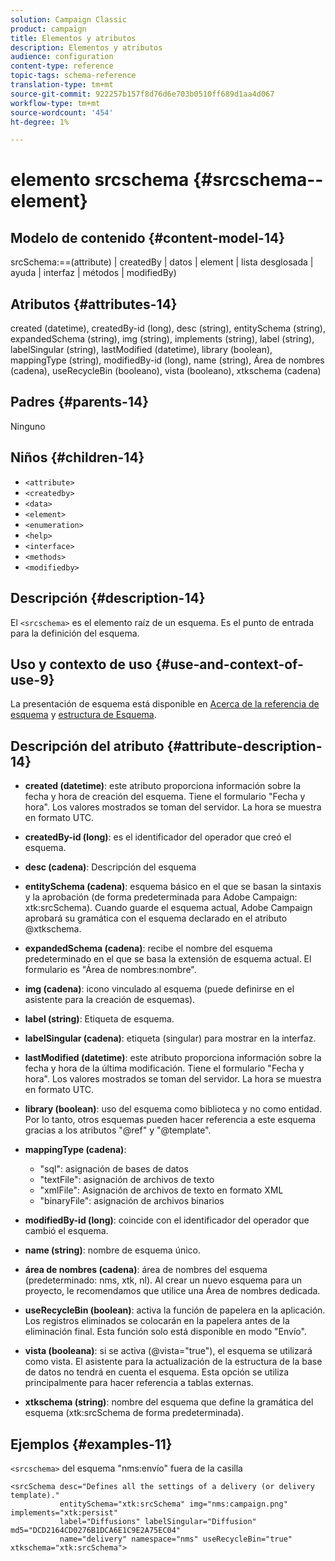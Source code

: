 ```yaml
---
solution: Campaign Classic
product: campaign
title: Elementos y atributos
description: Elementos y atributos
audience: configuration
content-type: reference
topic-tags: schema-reference
translation-type: tm+mt
source-git-commit: 922257b157f8d76d6e703b0510ff689d1aa4d067
workflow-type: tm+mt
source-wordcount: '454'
ht-degree: 1%

---
```



# elemento srcschema {#srcschema--element}

## Modelo de contenido {#content-model-14}

srcSchema:==(attribute) | createdBy | datos | element | lista desglosada | ayuda | interfaz | métodos | modifiedBy)

## Atributos {#attributes-14}

created (datetime), createdBy-id (long), desc (string), entitySchema (string), expandedSchema (string), img (string), implements (string), label (string), labelSingular (string), lastModified (datetime), library (boolean), mappingType (string), modifiedBy-id (long), name (string), Área de nombres (cadena), useRecycleBin (booleano), vista (booleano), xtkschema (cadena)

## Padres {#parents-14}

Ninguno

## Niños {#children-14}

* `<attribute>`
* `<createdby>`
* `<data>`
* `<element>`
* `<enumeration>`
* `<help>`
* `<interface>`
* `<methods>`
* `<modifiedby>`

## Descripción {#description-14}

El `<srcschema>` es el elemento raíz de un esquema. Es el punto de entrada para la definición del esquema.

## Uso y contexto de uso {#use-and-context-of-use-9}

La presentación de esquema está disponible en [Acerca de la referencia de esquema](../../../configuration/using/about-schema-reference.md) y [estructura de Esquema](../../../configuration/using/schema-structure.md).

## Descripción del atributo {#attribute-description-14}

* **created (datetime)**: este atributo proporciona información sobre la fecha y hora de creación del esquema. Tiene el formulario &quot;Fecha y hora&quot;. Los valores mostrados se toman del servidor. La hora se muestra en formato UTC.
* **createdBy-id (long)**: es el identificador del operador que creó el esquema.
* **desc (cadena)**: Descripción del esquema
* **entitySchema (cadena)**: esquema básico en el que se basan la sintaxis y la aprobación (de forma predeterminada para Adobe Campaign: xtk:srcSchema). Cuando guarde el esquema actual, Adobe Campaign aprobará su gramática con el esquema declarado en el atributo @xtkschema.
* **expandedSchema (cadena)**: recibe el nombre del esquema predeterminado en el que se basa la extensión de esquema actual. El formulario es &quot;Área de nombres:nombre&quot;.
* **img (cadena)**: icono vinculado al esquema (puede definirse en el asistente para la creación de esquemas).
* **label (string)**: Etiqueta de esquema.
* **labelSingular (cadena)**: etiqueta (singular) para mostrar en la interfaz.
* **lastModified (datetime)**: este atributo proporciona información sobre la fecha y hora de la última modificación. Tiene el formulario &quot;Fecha y hora&quot;. Los valores mostrados se toman del servidor. La hora se muestra en formato UTC.
* **library (boolean)**: uso del esquema como biblioteca y no como entidad. Por lo tanto, otros esquemas pueden hacer referencia a este esquema gracias a los atributos &quot;@ref&quot; y &quot;@template&quot;.
* **mappingType (cadena)**:

   * &quot;sql&quot;: asignación de bases de datos
   * &quot;textFile&quot;: asignación de archivos de texto
   * &quot;xmlFile&quot;: Asignación de archivos de texto en formato XML
   * &quot;binaryFile&quot;: asignación de archivos binarios

* **modifiedBy-id (long)**: coincide con el identificador del operador que cambió el esquema.
* **name (string)**: nombre de esquema único.
* **área de nombres (cadena)**: área de nombres del esquema (predeterminado: nms, xtk, nl). Al crear un nuevo esquema para un proyecto, le recomendamos que utilice una Área de nombres dedicada.
* **useRecycleBin (boolean)**: activa la función de papelera en la aplicación. Los registros eliminados se colocarán en la papelera antes de la eliminación final. Esta función solo está disponible en modo &quot;Envío&quot;.
* **vista (booleana)**: si se activa (@vista=&quot;true&quot;), el esquema se utilizará como vista. El asistente para la actualización de la estructura de la base de datos no tendrá en cuenta el esquema. Esta opción se utiliza principalmente para hacer referencia a tablas externas.
* **xtkschema (string)**: nombre del esquema que define la gramática del esquema (xtk:srcSchema de forma predeterminada).

## Ejemplos {#examples-11}

`<srcschema>` del esquema &quot;nms:envío&quot; fuera de la casilla

```
<srcSchema desc="Defines all the settings of a delivery (or delivery template)."  
           entitySchema="xtk:srcSchema" img="nms:campaign.png" implements="xtk:persist" 
           label="Diffusions" labelSingular="Diffusion" md5="DCD2164CD0276B1DCA6E1C9E2A75EC04"
           name="delivery" namespace="nms" useRecycleBin="true" xtkschema="xtk:srcSchema">
```
